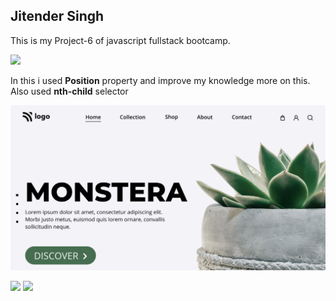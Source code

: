 ## Jitender Singh

This is my Project-6 of javascript fullstack bootcamp.

![](https://img.shields.io/badge/Technologies--used-Html%20Css-orange)

In this i used **Position** property and improve my knowledge more on this. Also used **nth-child** selector


![](./thumbnail.png)


![](https://img.shields.io/badge/Instructor-Hitesh%20Choudhary-red)
![](https://img.shields.io/badge/I--Neuron-Learn%20Code%20Online-blue)